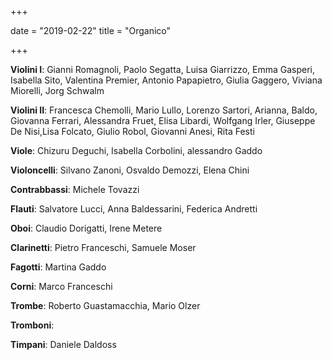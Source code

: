 +++

date = "2019-02-22"
title = "Organico"

+++

**Violini I**: Gianni Romagnoli, Paolo Segatta, Luisa Giarrizzo, Emma Gasperi, Isabella Sito, Valentina Premier, Antonio Papapietro, Giulia Gaggero, Viviana Miorelli, Jorg Schwalm

**Violini II**: Francesca Chemolli, Mario Lullo, Lorenzo Sartori, Arianna, Baldo, Giovanna Ferrari, Alessandra Fruet, Elisa Libardi, Wolfgang Irler, Giuseppe De Nisi,Lisa Folcato, Giulio Robol, Giovanni Anesi, Rita Festi

**Viole**: Chizuru Deguchi, Isabella Corbolini, alessandro Gaddo

**Violoncelli**: Silvano Zanoni, Osvaldo Demozzi, Elena Chini

**Contrabbassi**: Michele Tovazzi

**Flauti**: Salvatore Lucci, Anna Baldessarini, Federica Andretti

**Oboi**:  Claudio Dorigatti, Irene Metere

**Clarinetti**: Pietro Franceschi, Samuele Moser

**Fagotti**: Martina Gaddo

**Corni**: Marco Franceschi

**Trombe**:  Roberto Guastamacchia, Mario Olzer

**Tromboni**:

**Timpani**: Daniele Daldoss

